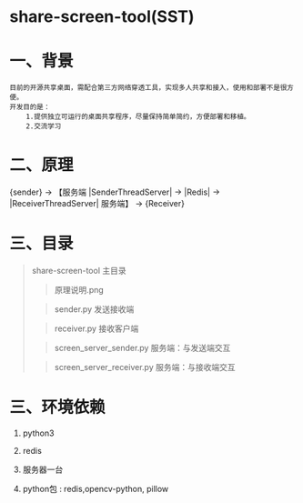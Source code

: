 # share-screen-tool(SST)

一、背景
= 
    目前的开源共享桌面，需配合第三方网络穿透工具，实现多人共享和接入，使用和部署不是很方便。
    开发目的是：
        1.提供独立可运行的桌面共享程序，尽量保持简单简约，方便部署和移植。
        2.交流学习

二、原理
=
                    
{sender} ->  【服务端 |SenderThreadServer| -> |Redis| -> |ReceiverThreadServer| 服务端】 -> {Receiver}

 
三、目录
= 
> share-screen-tool 主目录
>
>> 原理说明.png 
>
>> sender.py  发送接收端
>
>> receiver.py 接收客户端
>
>> screen_server_sender.py  服务端：与发送端交互
>
>> screen_server_receiver.py 服务端：与接收端交互
>


三、环境依赖
= 

1. python3
2. redis
3. 服务器一台

4. python包 : redis,opencv-python, pillow




